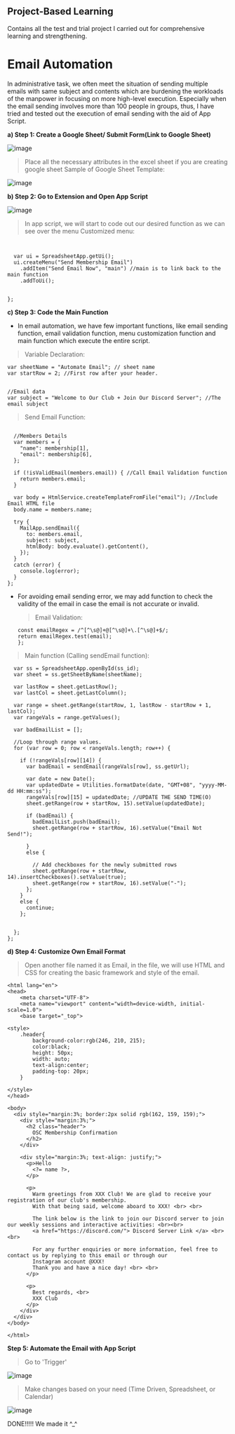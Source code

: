 ## Project-Based Learning
Contains all the test and trial project I carried out for comprehensive learning and strengthening. 


# Email Automation
In administrative task, we often meet the situation of sending multiple emails with same subject and contents which are burdening the workloads of the manpower in focusing on more high-level execution. Especially when the email sending involves more than 100 people in groups, thus, I have tried and tested out the execution of email sending with the aid of App Script. 

**a) Step 1: Create a Google Sheet/ Submit Form(Link to Google Sheet)**

![image](https://github.com/jiayin04/DummyProject/assets/154343987/2e98b9d5-783e-404e-9b20-dcba6d280d20)

> Place all the necessary attributes in the excel sheet if you are creating google sheet
> Sample of Google Sheet Template:

![image](https://github.com/jiayin04/DummyProject/assets/154343987/c72263d3-fd5c-4ba5-96ff-b45b49d67ff0)


**b) Step 2: Go to Extension and Open App Script**

![image](https://github.com/jiayin04/DummyProject/assets/154343987/1e95bdc5-9a33-47f1-90bf-8ceceb915165)

> In app script, we will start to code out our desired function as we can see over the menu
> Customized menu:

```function onOpen() {


  var ui = SpreadsheetApp.getUi();
  ui.createMenu("Send Membership Email")
    .addItem("Send Email Now", "main") //main is to link back to the main function
    .addToUi();


};
```

**c) Step 3: Code the Main Function**
- In email automation, we have few important functions, like email sending function, email validation function, menu customization function and main function which execute the entire script.

> Variable Declaration:

```var ss_id = "13GiYvizQhhLUvpXtFdJlql6BFUz7HdyZhf1FJFDXD2A";//Sheet ID
var sheetName = "Automate Email"; // sheet name
var startRow = 2; //First row after your header.


//Email data
var subject = "Welcome to Our Club + Join Our Discord Server"; //The email subject
```

> Send Email Function:

```function sendEmail(membership, sheetURL) {

  //Members Details
  var members = {
    "name": membership[1],
    "email": membership[6],
  };

  if (!isValidEmail(members.email)) { //Call Email Validation function
    return members.email;
  }

  var body = HtmlService.createTemplateFromFile("email"); //Include Email HTML file
  body.name = members.name;

  try {
    MailApp.sendEmail({
      to: members.email,
      subject: subject,
      htmlBody: body.evaluate().getContent(),
    });
  }
  catch (error) {
    console.log(error);
  }
};
```
* For avoiding email sending error, we may add function to check the validity of the email in case the email is not accurate or invalid.
  
  > Email Validation:
  
  ```function isValidEmail(email) {
  const emailRegex = /^[^\s@]+@[^\s@]+\.[^\s@]+$/;
  return emailRegex.test(email);
  }; 
  ```

> Main function (Calling sendEmail function):

```function main() {
  var ss = SpreadsheetApp.openById(ss_id);
  var sheet = ss.getSheetByName(sheetName);

  var lastRow = sheet.getLastRow();
  var lastCol = sheet.getLastColumn();

  var range = sheet.getRange(startRow, 1, lastRow - startRow + 1, lastCol);
  var rangeVals = range.getValues();

  var badEmailList = [];

  //Loop through range values.
  for (var row = 0; row < rangeVals.length; row++) {

    if (!rangeVals[row][14]) {
      var badEmail = sendEmail(rangeVals[row], ss.getUrl);

      var date = new Date();
      var updatedDate = Utilities.formatDate(date, "GMT+08", "yyyy-MM-dd HH:mm:ss");
      rangeVals[row][15] = updatedDate; //UPDATE THE SEND TIME(O)
      sheet.getRange(row + startRow, 15).setValue(updatedDate);

      if (badEmail) {
        badEmailList.push(badEmail);
        sheet.getRange(row + startRow, 16).setValue("Email Not Send!");

      }
      else {

        // Add checkboxes for the newly submitted rows
        sheet.getRange(row + startRow, 14).insertCheckboxes().setValue(true);
        sheet.getRange(row + startRow, 16).setValue("-");
      };
    }
    else {
      continue;
    };


  };
};
```

**d) Step 4: Customize Own Email Format**
> Open another file named it as Email, in the file, we will use HTML and CSS for creating the basic framework and style of the email.

```<!DOCTYPE html>
<html lang="en">
<head>
    <meta charset="UTF-8">
    <meta name="viewport" content="width=device-width, initial-scale=1.0">
    <base target="_top">

<style>
    .header{
        background-color:rgb(246, 210, 215); 
        color:black; 
        height: 50px; 
        width: auto;
        text-align:center;
        padding-top: 20px;
    }

</style>
</head>

<body>
  <div style="margin:3%; border:2px solid rgb(162, 159, 159);">
    <div style="margin:3%;">
      <h2 class="header">
        OSC Membership Confirmation
      </h2>
    </div>

    <div style="margin:3%; text-align: justify;">
      <p>Hello
        <?= name ?>,
      </p>

      <p>
        Warm greetings from XXX Club! We are glad to receive your registration of our club's membership.
        With that being said, welcome aboard to XXX! <br> <br>

        The link below is the link to join our Discord server to join our weekly sessions and interactive activities: <br><br>
        <a href="https://discord.com/"> Discord Server Link </a> <br> <br>

        For any further enquiries or more information, feel free to contact us by replying to this email or through our
        Instagram account @XXX!
        Thank you and have a nice day! <br> <br>
      </p>

      <p>
        Best regards, <br>
        XXX Club 
      </p>
    </div>
  </div>
</body>

</html>
```

**Step 5: Automate the Email with App Script**
> Go to 'Trigger'

![image](https://github.com/jiayin04/DummyProject/assets/154343987/41f71929-1ba2-4dd4-a190-03558a6e4a41) 

> Make changes based on your need (Time Driven, Spreadsheet, or Calendar)

![image](https://github.com/jiayin04/DummyProject/assets/154343987/58121897-8ede-48b7-9705-55e521f6fd78)

DONE!!!!! We made it ^_^

